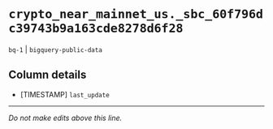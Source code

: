 # `crypto_near_mainnet_us._sbc_60f796dc39743b9a163cde8278d6f28`
`bq-1` | `bigquery-public-data`

## Column details
* [TIMESTAMP] `last_update`

-------------------------------------------------------------------------------
*Do not make edits above this line.*
